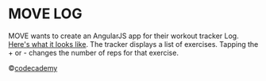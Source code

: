 # MOVE LOG
MOVE wants to create an AngularJS app for their workout tracker Log. [Here's what it looks like](https://s3.amazonaws.com/codecademy-content/projects/4/move-log/index.html). The tracker displays a list of exercises. Tapping the + or - changes the number of reps for that exercise.

©[codecademy](https://www.codecademy.com)
